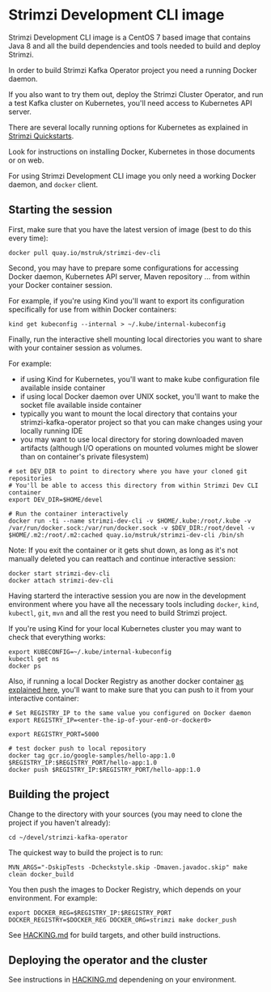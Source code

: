 Strimzi Development CLI image
=============================

Strimzi Development CLI image is a CentOS 7 based image that contains Java 8 and all the build dependencies and tools needed to build and deploy Strimzi.

In order to build Strimzi Kafka Operator project you need a running Docker daemon.

If you also want to try them out, deploy the Strimzi Cluster Operator, and run a test Kafka cluster on Kubernetes, you'll need access to Kubernetes API server.

There are several locally running options for Kubernetes as explained in [Strimzi Quickstarts](https://strimzi.io/quickstarts/).

Look for instructions on installing Docker, Kubernetes in those documents or on web.

For using Strimzi Development CLI image you only need a working Docker daemon, and `docker` client.


Starting the session
--------------------

First, make sure that you have the latest version of image (best to do this every time):

    docker pull quay.io/mstruk/strimzi-dev-cli

Second, you may have to prepare some configurations for accessing Docker daemon, Kubernetes API server, Maven repository ... from within your Docker container session.

For example, if you're using Kind you'll want to export its configuration specifically for use from within Docker containers:

    kind get kubeconfig --internal > ~/.kube/internal-kubeconfig

Finally, run the interactive shell mounting local directories you want to share with your container session as volumes.

For example:
* if using Kind for Kubernetes, you'll want to make kube configuration file available inside container
* if using local Docker daemon over UNIX socket, you'll want to make the socket file available inside container
* typically you want to mount the local directory that contains your strimzi-kafka-operator project so that you can make changes using your locally running IDE
* you may want to use local directory for storing downloaded maven artifacts (although I/O operations on mounted volumes might be slower than on container's private filesystem)

```
# set DEV_DIR to point to directory where you have your cloned git repositories
# You'll be able to access this directory from within Strimzi Dev CLI container
export DEV_DIR=$HOME/devel

# Run the container interactively
docker run -ti --name strimzi-dev-cli -v $HOME/.kube:/root/.kube -v /var/run/docker.sock:/var/run/docker.sock -v $DEV_DIR:/root/devel -v $HOME/.m2:/root/.m2:cached quay.io/mstruk/strimzi-dev-cli /bin/sh
```

Note: If you exit the container or it gets shut down, as long as it's not manually deleted you can reattach and continue interactive session:

    docker start strimzi-dev-cli
    docker attach strimzi-dev-cli

Having starterd the interactive session you are now in the development environment where you have all the necessary tools including `docker`, `kind`, `kubectl`, `git`, `mvn` and all the rest you need to build Strimzi project.

If you're using Kind for your local Kubernetes cluster you may want to check that everything works:

```
export KUBECONFIG=~/.kube/internal-kubeconfig
kubectl get ns
docker ps
```

Also, if running a local Docker Registry as another docker container [as explained here](HACKING.md#local-build-with-push-to-docker-registry-used-by-kind), you'll want to make sure that you can push to it from your interactive container:

```
# Set REGISTRY_IP to the same value you configured on Docker daemon
export REGISTRY_IP=<enter-the-ip-of-your-en0-or-docker0>

export REGISTRY_PORT=5000

# test docker push to local repository
docker tag gcr.io/google-samples/hello-app:1.0 $REGISTRY_IP:$REGISTRY_PORT/hello-app:1.0
docker push $REGISTRY_IP:$REGISTRY_PORT/hello-app:1.0
```

Building the project
--------------------

Change to the directory with your sources (you may need to clone the project if you haven't already):

    cd ~/devel/strimzi-kafka-operator

The quickest way to build the project is to run:

    MVN_ARGS="-DskipTests -Dcheckstyle.skip -Dmaven.javadoc.skip" make clean docker_build

You then push the images to Docker Registry, which depends on your environment. For example:

    export DOCKER_REG=$REGISTRY_IP:$REGISTRY_PORT
    DOCKER_REGISTRY=$DOCKER_REG DOCKER_ORG=strimzi make docker_push


See [HACKING.md](HACKING.md#make-targets) for build targets, and other build instructions.


Deploying the operator and the cluster
--------------------------------------

See instructions in [HACKING.md](HACKING.md#building-strimzi) dependening on your environment.
